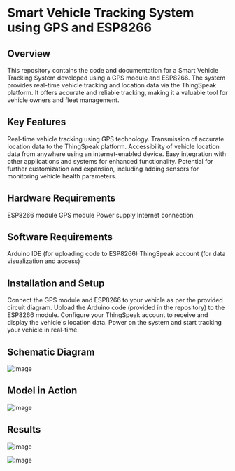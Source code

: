 # Smart Vehicle Tracking System using GPS and ESP8266

## Overview
This repository contains the code and documentation for a Smart Vehicle Tracking System developed using a GPS module and ESP8266. 
The system provides real-time vehicle tracking and location data via the ThingSpeak platform. 
It offers accurate and reliable tracking, making it a valuable tool for vehicle owners and fleet management.

## Key Features
Real-time vehicle tracking using GPS technology.
Transmission of accurate location data to the ThingSpeak platform.
Accessibility of vehicle location data from anywhere using an internet-enabled device.
Easy integration with other applications and systems for enhanced functionality.
Potential for further customization and expansion, including adding sensors for monitoring vehicle health parameters.

## Hardware Requirements
ESP8266 module
GPS module
Power supply
Internet connection

## Software Requirements
Arduino IDE (for uploading code to ESP8266)
ThingSpeak account (for data visualization and access)

## Installation and Setup
Connect the GPS module and ESP8266 to your vehicle as per the provided circuit diagram.
Upload the Arduino code (provided in the repository) to the ESP8266 module.
Configure your ThingSpeak account to receive and display the vehicle's location data. 
Power on the system and start tracking your vehicle in real-time.

## Schematic Diagram

![image](https://github.com/Harshvardhan1012/Smart-Vehicle-Tracking-System/assets/142202090/2678eb05-b9e7-4b17-8ba7-f5c5d7e8dbca)

## Model in Action


![image](https://github.com/Harshvardhan1012/Smart-Vehicle-Tracking-System/assets/142202090/2ac0aa59-e12f-4a11-8f61-def52315deaa)

## Results

![image](https://github.com/Harshvardhan1012/Smart-Vehicle-Tracking-System/assets/142202090/ce1b2557-bca6-42ab-b389-7d7b672c4a8d)

![image](https://github.com/Harshvardhan1012/Smart-Vehicle-Tracking-System/assets/142202090/543901fb-aa4c-4c75-a660-3d87aab62367)

